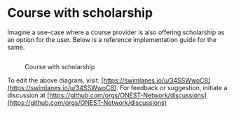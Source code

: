 # Course with scholarship

Imagine a use-case where a course provider is also offering scholarship as an option for the user. Below is a reference implementation guide for the same.

<figure><img src="https://static.swimlanes.io/ac7a24591ccaa4cb39a1bd8a377c7ccd.png" alt=""><figcaption><p>Course with scholarship</p></figcaption></figure>

To edit the above diagram, visit: [https://swimlanes.io/u/34SSWwoC8](https://swimlanes.io/u/34SSWwoC8). For feedback or suggestion, initiate a discussion at [https://github.com/orgs/ONEST-Network/discussions](https://github.com/orgs/ONEST-Network/discussions)
